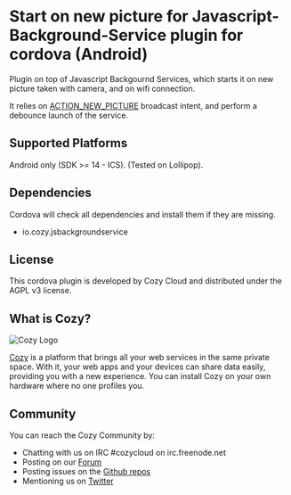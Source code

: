 # Start on new picture for Javascript-Background-Service plugin for cordova (Android)

Plugin on top of Javascript Backgournd Services, which starts it on new picture taken with camera, and on wifi connection.

It relies on [ACTION_NEW_PICTURE](http://developer.android.com/reference/android/hardware/Camera.html#ACTION_NEW_PICTURE) broadcast intent, and perform a debounce launch of the service.

## Supported Platforms
Android only (SDK >= 14 - ICS). (Tested on Lollipop).

## Dependencies

Cordova will check all dependencies and install them if they are missing.

* io.cozy.jsbackgroundservice


## License

This cordova plugin is developed by Cozy Cloud and distributed under the AGPL v3 license.

## What is Cozy?

![Cozy Logo](https://raw.github.com/mycozycloud/cozy-setup/gh-pages/assets/images/happycloud.png)

[Cozy](http://cozy.io) is a platform that brings all your web services in the
same private space.  With it, your web apps and your devices can share data
easily, providing you
with a new experience. You can install Cozy on your own hardware where no one
profiles you.

## Community

You can reach the Cozy Community by:

* Chatting with us on IRC #cozycloud on irc.freenode.net
* Posting on our [Forum](https://forum.cozy.io/)
* Posting issues on the [Github repos](https://github.com/cozy/)
* Mentioning us on [Twitter](http://twitter.com/mycozycloud)
